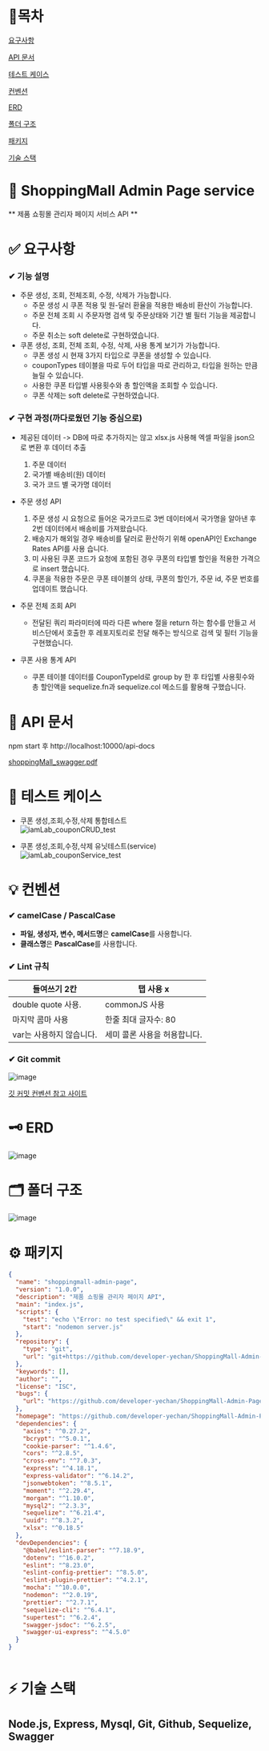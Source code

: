 # 🔗목차

[요구사항](#-요구사항)

[API 문서](#-api-문서)

[테스트 케이스](#-테스트-케이스)

[컨벤션](#-컨벤션)

[ERD](#-erd)

[폴더 구조](#-폴더-구조)

[패키지](#-패키지)

[기술 스택](#-기술-스택)

# 🚩  ShoppingMall Admin Page service

** 제품 쇼핑몰 관리자 페이지 서비스 API **

# ✅ 요구사항 

### ✔ 기능 설명

- 주문 생성, 조회, 전체조회, 수정, 삭제가 가능합니다.
  - 주문 생성 시 쿠폰 적용 및 원-달러 환율을 적용한 배송비 환산이 가능합니다.
  - 주문 전체 조회 시 주문자명 검색 및 주문상태와 기간 별 필터 기능을 제공합니다.
  - 주문 취소는 soft delete로 구현하였습니다.
- 쿠폰 생성, 조회, 전체 조회, 수정, 삭제, 사용 통계 보기가 가능합니다.
  - 쿠폰 생성 시 현재 3가지 타입으로 쿠폰을 생성할 수 있습니다.
  - couponTypes 테이블을 따로 두어 타입을 따로 관리하고, 타입을 원하는 만큼 늘릴 수 있습니다.
  - 사용한 쿠폰 타입별 사용횟수와 총 할인액을 조회할 수 있습니다.
  - 쿠폰 삭제는 soft delete로 구현하였습니다.

### ✔ 구현 과정(까다로웠던 기능 중심으로)

- 제공된 데이터 -> DB에 따로 추가하지는 않고 xlsx.js 사용해 엑셀 파일을 json으로 변환 후 데이터 추출
  1. 주문 데이터
  2. 국가별 배송비(원) 데이터
  3. 국가 코드 별 국가명 데이터
  
- 주문 생성 API
  
  1. 주문 생성 시 요청으로 들어온 국가코드로 3번 데이터에서 국가명을 알아낸 후 2번 데이터에서 배송비를 가져왔습니다.
  2. 배송지가 해외일 경우 배송비를 달러로 환산하기 위해 openAPI인 Exchange Rates API를 사용 습니다.
  3. 미 사용된 쿠폰 코드가 요청에 포함된 경우 쿠폰의 타입별 할인을 적용한 가격으로 insert 했습니다.
  4. 쿠폰을 적용한 주문은 쿠폰 테이블의 상태, 쿠폰의 할인가, 주문 id, 주문 번호를 업데이트 했습니다.

- 주문 전체 조회 API

  - 전달된 쿼리 파라미터에 따라 다른 where 절을 return 하는 함수를 만들고 서비스단에서 호출한 후 레포지토리로 전달 해주는 방식으로 검색 및 필터 기능을 구현했습니다.

- 쿠폰 사용 통계 API
  - 쿠폰 테이블 데이터를 CouponTypeId로 group by 한 후 타입별 사용횟수와 총 할인액을 sequelize.fn과 sequelize.col 메소드를 활용해 구했습니다.
  
# 📑 API 문서

npm start 후 http://localhost:10000/api-docs 

[shoppingMall_swagger.pdf](https://github.com/developer-yechan/ShoppingMall-Admin-Page/files/9746655/shoppingMall_swagger.pdf)


# 📜 테스트 케이스

- 쿠폰 생성,조회,수정,삭제 통합테스트  
  ![iamLab_couponCRUD_test](https://user-images.githubusercontent.com/99064214/198872876-cf5e9b73-1d42-42da-a697-b8305402748a.png)
  
- 쿠폰 생성,조회,수정,삭제 유닛테스트(service)  
  ![iamLab_couponService_test](https://user-images.githubusercontent.com/99064214/198872897-9a75cb56-e3e8-47a1-b8bb-baf2bfb7a775.png)

# 💡 컨벤션

### ✔ camelCase / PascalCase

- **파일, 생성자, 변수, 메서드명**은 **camelCase**를 사용합니다.
- **클래스명**은 **PascalCase**를 사용합니다.

### ✔ Lint 규칙

| 들여쓰기 2칸 | 탭 사용 x |
| --- | --- |
| double quote 사용. | commonJS 사용 |
| 마지막 콤마 사용 | 한줄 최대 글자수: 80 |
| var는 사용하지 않습니다. | 세미 콜론 사용을 허용합니다. |


### ✔ Git commit

![image](https://user-images.githubusercontent.com/80232260/188366205-84d8a796-3c51-4eb0-bb29-3a61c96bb047.png)

[깃 커밋 컨벤션 참고 사이트](https://overcome-the-limits.tistory.com/entry/협업-협업을-위한-기본적인-git-커밋컨벤션-설정하기)

# 🗝 ERD
![image](https://user-images.githubusercontent.com/99064214/194890405-9838cd22-e79a-4b9c-b5fa-9c74a64bdd81.png)

# 🗂 폴더 구조
![image](https://user-images.githubusercontent.com/99064214/194890537-12826152-ba31-4a52-b887-e4cf593346f7.png)


# ⚙ 패키지

```json
{
  "name": "shoppingmall-admin-page",
  "version": "1.0.0",
  "description": "제품 쇼핑몰 관리자 페이지 API",
  "main": "index.js",
  "scripts": {
    "test": "echo \"Error: no test specified\" && exit 1",
    "start": "nodemon server.js"
  },
  "repository": {
    "type": "git",
    "url": "git+https://github.com/developer-yechan/ShoppingMall-Admin-Page.git"
  },
  "keywords": [],
  "author": "",
  "license": "ISC",
  "bugs": {
    "url": "https://github.com/developer-yechan/ShoppingMall-Admin-Page/issues"
  },
  "homepage": "https://github.com/developer-yechan/ShoppingMall-Admin-Page#readme",
  "dependencies": {
    "axios": "^0.27.2",
    "bcrypt": "^5.0.1",
    "cookie-parser": "^1.4.6",
    "cors": "^2.8.5",
    "cross-env": "^7.0.3",
    "express": "^4.18.1",
    "express-validator": "^6.14.2",
    "jsonwebtoken": "^8.5.1",
    "moment": "^2.29.4",
    "morgan": "^1.10.0",
    "mysql2": "^2.3.3",
    "sequelize": "^6.21.4",
    "uuid": "^8.3.2",
    "xlsx": "^0.18.5"
  },
  "devDependencies": {
    "@babel/eslint-parser": "^7.18.9",
    "dotenv": "^16.0.2",
    "eslint": "^8.23.0",
    "eslint-config-prettier": "^8.5.0",
    "eslint-plugin-prettier": "^4.2.1",
    "mocha": "^10.0.0",
    "nodemon": "^2.0.19",
    "prettier": "^2.7.1",
    "sequelize-cli": "^6.4.1",
    "supertest": "^6.2.4",
    "swagger-jsdoc": "^6.2.5",
    "swagger-ui-express": "^4.5.0"
  }
}



```

# ⚡ 기술 스택
## Node.js, Express, Mysql, Git, Github, Sequelize, Swagger


